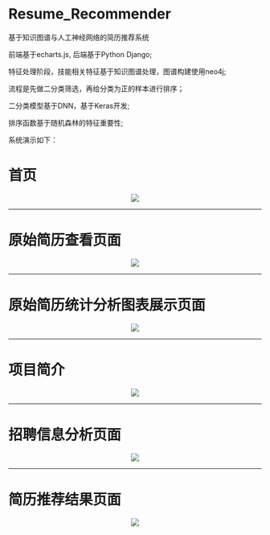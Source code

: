 # Resume_Recommender
基于知识图谱与人工神经网络的简历推荐系统

前端基于echarts.js, 后端基于Python Django;

特征处理阶段，技能相关特征基于知识图谱处理，图谱构建使用neo4j;

流程是先做二分类筛选，再给分类为正的样本进行排序；

二分类模型基于DNN，基于Keras开发;

排序函数基于随机森林的特征重要性;

系统演示如下：


<h1>首页</h1>
<div align="center"> <img src="./data/pic/1.png"/> </div>

---

<h1>原始简历查看页面</h1>
<div align="center"> <img src="./data/pic/2.png"/> </div>

---

<h1>原始简历统计分析图表展示页面</h1>
<div align="center"> <img src="./data/pic/3.png"/> </div>

---

<h1>项目简介</h1>
<div align="center"> <img src="./data/pic/4.png"/> </div>

---

<h1>招聘信息分析页面</h1>
<div align="center"> <img src="./data/pic/5.png"/> </div>

---

<h1>简历推荐结果页面</h1>
<div align="center"> <img src="./data/pic/6.png"/> </div>